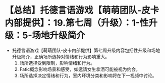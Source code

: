 # 【总结】托德言语游戏【萌萌团队-皮卡内部提供】：19.第七周（升级）：1-性升级：5-场地升级简介

-   托德言语游戏【萌萌团队-皮卡内部提供】第七周升级内容包括性升级和场地升级简介，正确场所选择对情绪和行为影响重大。
    1.  场所选择受到限制，影响情绪和行为。
    2.  Fatic概念影响场景和感受，如邀请女生拿酒可能被视为约会。
    3.  场所选择决定情绪和行为，室内环境分类和影响将在下一视频中讨论。
